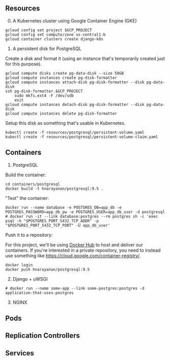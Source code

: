 ## Resources

0. A Kubernetes cluster using Google Container Engine (GKE)

````
gcloud config set project $GCP_PROJECT
gcloud config set compute/zone us-central1-b
gcloud container clusters create django-k8s
````

1. A persistent disk for PostgreSQL

Create a disk and format it (using an instance that's temporarily
created just for this purpose).

````
gcloud compute disks create pg-data-disk --size 50GB
gcloud compute instances create pg-disk-formatter
gcloud compute instances attach-disk pg-disk-formatter --disk pg-data-disk
ssh pg-disk-formatter.$GCP_PROJECT
    sudo mkfs.ext4 -F /dev/sdb
    exit
gcloud compute instances detach-disk pg-disk-formatter --disk pg-data-disk
gcloud compute instances delete pg-disk-formatter
````

Setup this disk as something that's usable in Kubernetes.

````
kubectl create -f resources/postgresql/persistent-volume.yaml
kubectl create -f resources/postgresql/persistent-volume-claim.yaml
````

## Containers

1. PostgreSQL

Build the container:

````
cd containers/postgresql
docker build -t hnarayanan/postgresql:9.5 .
````

"Test" the container:

````
docker run --name database -e POSTGRES_DB=app_db -e POSTGRES_PASSWORD=app_db_pw -e POSTGRES_USER=app_db_user -d postgresql
# docker run -it --link database:postgres --rm postgres sh -c 'exec psql -h "$POSTGRES_PORT_5432_TCP_ADDR" -p "$POSTGRES_PORT_5432_TCP_PORT" -U app_db_user'

````

Push it to a repository:

For this project, we'll be using [Docker Hub](https://hub.docker.com/)
to host and deliver our containers. If you're interested in a private
repository, you need to instead use something like
https://cloud.google.com/container-registry/.

````
docker login
docker push hnarayanan/postgresql:9.5
````

2. Django + uWSGI

````
# docker run --name some-app --link some-postgres:postgres -d application-that-uses-postgres
````

3. NGINX

## Pods

## Replication Controllers

## Services
